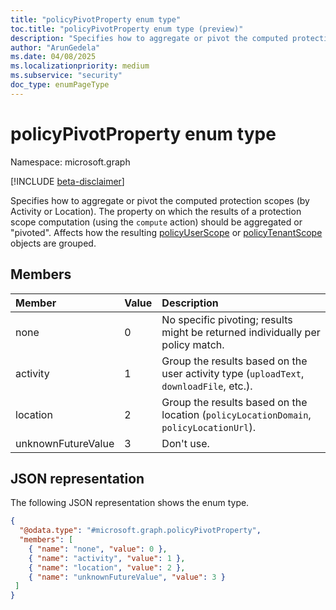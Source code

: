 ```yaml
---
title: "policyPivotProperty enum type"
toc.title: "policyPivotProperty enum type (preview)"
description: "Specifies how to aggregate or pivot the computed protection scopes (by Activity or Location)."
author: "ArunGedela"
ms.date: 04/08/2025
ms.localizationpriority: medium
ms.subservice: "security"
doc_type: enumPageType
---
```


# policyPivotProperty enum type

Namespace: microsoft.graph

[!INCLUDE [beta-disclaimer](../../includes/beta-disclaimer.md)]

Specifies how to aggregate or pivot the computed protection scopes (by Activity or Location). The property on which the results of a protection scope computation (using the `compute` action) should be aggregated or "pivoted". Affects how the resulting [policyUserScope](../resources/policyuserscope.md) or [policyTenantScope](../resources/policytenantscope.md) objects are grouped.

## Members

| Member             | Value | Description                                                                      |
| :----------------- | :---- | :------------------------------------------------------------------------------- |
| none               | 0     | No specific pivoting; results might be returned individually per policy match. |
| activity           | 1     | Group the results based on the user activity type (`uploadText`, `downloadFile`, etc.). |
| location           | 2     | Group the results based on the location (`policyLocationDomain`, `policyLocationUrl`). |
| unknownFutureValue | 3     | Don't use.                                |

## JSON representation

The following JSON representation shows the enum type.
<!-- {
  "blockType": "resource",
  "@odata.type": "microsoft.graph.policyPivotProperty"
}-->
``` json
{
  "@odata.type": "#microsoft.graph.policyPivotProperty",
  "members": [
    { "name": "none", "value": 0 },
    { "name": "activity", "value": 1 },
    { "name": "location", "value": 2 },
    { "name": "unknownFutureValue", "value": 3 }
 ]
}
```